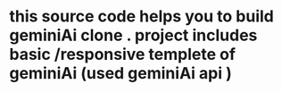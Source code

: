# this source code helps you to build geminiAi clone . project includes basic /responsive templete of geminiAi (used geminiAi api )
